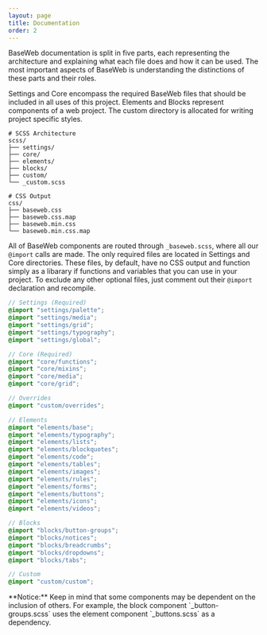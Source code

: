 ```yaml
---
layout: page
title: Documentation
order: 2
---
```


BaseWeb documentation is split in five parts, each representing the architecture and explaining what each file does and how it can be used. The most important aspects of BaseWeb is understanding the distinctions of these parts and their roles.

Settings and Core encompass the required BaseWeb files that should be included in all uses of this project. Elements and Blocks represent components of a web project. The custom directory is allocated for writing project specific styles.

```
# SCSS Architecture
scss/
├── settings/
├── core/
├── elements/
├── blocks/
├── custom/
└── _custom.scss

# CSS Output
css/
├── baseweb.css
├── baseweb.css.map
├── baseweb.min.css
└── baseweb.min.css.map
```

All of BaseWeb components are routed through `_baseweb.scss`, where all our `@import` calls are made. The only required files are located in Settings and Core directories. These files, by default, have no CSS output and function simply as a libarary if functions and variables that you can use in your project. To exclude any other optional files, just comment out their `@import` declaration and recompile.

``` scss
// Settings (Required)
@import "settings/palette";
@import "settings/media";
@import "settings/grid";
@import "settings/typography";
@import "settings/global";

// Core (Required)
@import "core/functions";
@import "core/mixins";
@import "core/media";
@import "core/grid";

// Overrides
@import "custom/overrides";

// Elements
@import "elements/base";
@import "elements/typography";
@import "elements/lists";
@import "elements/blockquotes";
@import "elements/code";
@import "elements/tables";
@import "elements/images";
@import "elements/rules";
@import "elements/forms";
@import "elements/buttons";
@import "elements/icons";
@import "elements/videos";

// Blocks
@import "blocks/button-groups";
@import "blocks/notices";
@import "blocks/breadcrumbs";
@import "blocks/dropdowns";
@import "blocks/tabs";

// Custom
@import "custom/custom";
```

<div class="notice yellow" markdown="1">
**Notice:** Keep in mind that some components may be dependent on the inclusion of others. For example, the block component `_button-groups.scss` uses the element component `_buttons.scss` as a dependency.
</div>
